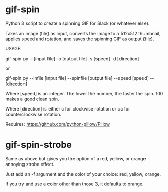 # gif-spin
Python 3 script to create a spinning GIF for Slack (or whatever else).

Takes an image (file) as input, converts the image to a 512x512 thumbnail, applies speed and rotation, and saves the spinning GIF as output (file).

USAGE:

gif-spin.py -i [input file] -o [output file] -s [speed] -d [direction]

or

gif-spin.py --infile [input file] --spinfile [output file] --speed [speed] -- [direction]

Where [speed] is an integer. The lower the number, the faster the spin. 100 makes a good clean spin.

Where [direction] is either c for clockwise rotation or cc for counterclockwise rotation.

Requires: https://github.com/python-pillow/Pillow



# gif-spin-strobe
Same as above but gives you the option of a red, yellow, or orange annoying strobe effect.

Just add an -f argument and the color of your choice: red, yellow, orange.

If you try and use a color other than those 3, it defaults to orange.
